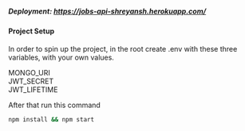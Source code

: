 ##### Deployment: https://jobs-api-shreyansh.herokuapp.com/
#### Project Setup

In order to spin up the project, in the root create .env with these three variables, with your own values.

MONGO_URI <br>
JWT_SECRET <br>
JWT_LIFETIME

After that run this command

```bash
npm install && npm start

